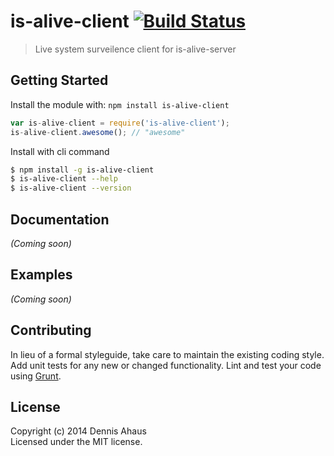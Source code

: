 # is-alive-client [![Build Status](https://secure.travis-ci.org/dennisahaus/is-alive-client.png?branch=master)](http://travis-ci.org/dennisahaus/is-alive-client)

> Live system surveilence client for is-alive-server


## Getting Started

Install the module with: `npm install is-alive-client`

```js
var is-alive-client = require('is-alive-client');
is-alive-client.awesome(); // "awesome"
```

Install with cli command

```sh
$ npm install -g is-alive-client
$ is-alive-client --help
$ is-alive-client --version
```




## Documentation

_(Coming soon)_


## Examples

_(Coming soon)_


## Contributing

In lieu of a formal styleguide, take care to maintain the existing coding style. Add unit tests for any new or changed functionality. Lint and test your code using [Grunt](http://gruntjs.com).


## License

Copyright (c) 2014 Dennis Ahaus  
Licensed under the MIT license.
